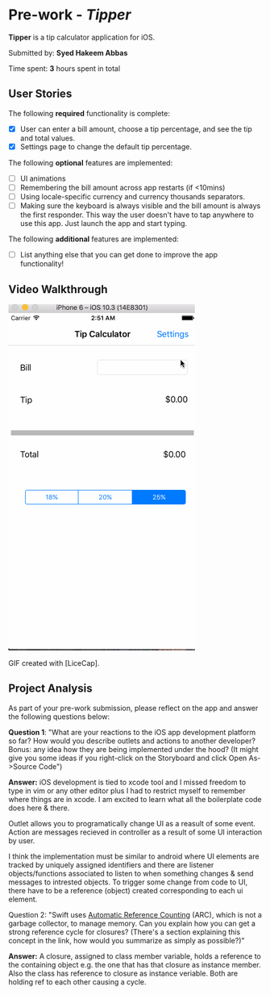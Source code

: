 # Pre-work - *Tipper*

**Tipper** is a tip calculator application for iOS.

Submitted by: **Syed Hakeem Abbas**

Time spent: **3** hours spent in total

## User Stories

The following **required** functionality is complete:

* [x] User can enter a bill amount, choose a tip percentage, and see the tip and total values.
* [x] Settings page to change the default tip percentage.

The following **optional** features are implemented:
* [ ] UI animations
* [ ] Remembering the bill amount across app restarts (if <10mins)
* [ ] Using locale-specific currency and currency thousands separators.
* [ ] Making sure the keyboard is always visible and the bill amount is always the first responder. This way the user doesn't have to tap anywhere to use this app. Just launch the app and start typing.

The following **additional** features are implemented:

- [ ] List anything else that you can get done to improve the app functionality!

## Video Walkthrough

![Video Walkthrough](assignment.gif)

GIF created with [LiceCap].

## Project Analysis

As part of your pre-work submission, please reflect on the app and answer the following questions below:

**Question 1**: "What are your reactions to the iOS app development platform so far? How would you describe outlets and actions to another developer? Bonus: any idea how they are being implemented under the hood? (It might give you some ideas if you right-click on the Storyboard and click Open As->Source Code")

**Answer:** iOS development is tied to xcode tool and I missed freedom to type in vim or any other editor plus I had to restrict myself to remember where things are in xcode. I am excited to learn what all the boilerplate code does here & there.

Outlet allows you to programatically change UI as a reasult of some event. Action are messages recieved in controller as a result of some UI interaction by user.

I think the implementation must be similar to android where UI elements are tracked by uniquely assigned identifiers and there are listener objects/functions associated to listen to when something changes & send messages to intrested objects. To trigger some change from code to UI, there have to be a reference (object) created corresponding to each ui element.

Question 2: "Swift uses [Automatic Reference Counting](https://developer.apple.com/library/content/documentation/Swift/Conceptual/Swift_Programming_Language/AutomaticReferenceCounting.html#//apple_ref/doc/uid/TP40014097-CH20-ID49) (ARC), which is not a garbage collector, to manage memory. Can you explain how you can get a strong reference cycle for closures? (There's a section explaining this concept in the link, how would you summarize as simply as possible?)"

**Answer:** A closure, assigned to class member variable, holds a reference to the containing object e.g. the one that has that closure as instance member. Also the class has reference to closure as instance veriable. Both are holding ref to each other causing a cycle.
